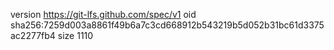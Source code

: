 version https://git-lfs.github.com/spec/v1
oid sha256:7259d003a8861f49b6a7c3cd668912b543219b5d052b31bc61d3375ac2277fb4
size 1110

